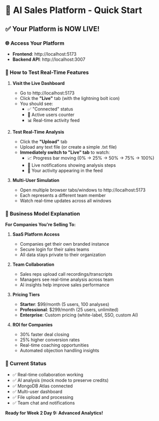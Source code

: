 # 🚀 AI Sales Platform - Quick Start

## ✅ Your Platform is NOW LIVE!

### 🌐 Access Your Platform
- **Frontend**: http://localhost:5173
- **Backend API**: http://localhost:3007

### 🎯 How to Test Real-Time Features

1. **Visit the Live Dashboard**
   - Go to http://localhost:5173
   - Click the **"Live"** tab (with the lightning bolt icon)
   - You should see:
     - ✅ "Connected" status
     - 👥 Active users counter  
     - 📊 Real-time activity feed

2. **Test Real-Time Analysis**
   - Click the **"Upload"** tab
   - Upload any text file (or create a simple .txt file)
   - **Immediately switch to "Live" tab** to watch:
     - 📈 Progress bar moving (0% → 25% → 50% → 75% → 100%)
     - 🔔 Live notifications showing analysis steps
     - 👤 Your activity appearing in the feed

3. **Multi-User Simulation**
   - Open multiple browser tabs/windows to http://localhost:5173
   - Each represents a different team member
   - Watch real-time updates across all windows

### 🏢 Business Model Explanation

**For Companies You're Selling To:**

1. **SaaS Platform Access**
   - Companies get their own branded instance
   - Secure login for their sales teams
   - All data stays private to their organization

2. **Team Collaboration**
   - Sales reps upload call recordings/transcripts
   - Managers see real-time analysis across team
   - AI insights help improve sales performance

3. **Pricing Tiers**
   - **Starter**: $99/month (5 users, 100 analyses)
   - **Professional**: $299/month (25 users, unlimited)
   - **Enterprise**: Custom pricing (white-label, SSO, custom AI)

4. **ROI for Companies**
   - 30% faster deal closing
   - 25% higher conversion rates
   - Real-time coaching opportunities
   - Automated objection handling insights

### 🔧 Current Status
- ✅ Real-time collaboration working
- ✅ AI analysis (mock mode to preserve credits)
- ✅ MongoDB Atlas connected
- ✅ Multi-user dashboard
- ✅ File upload and processing
- ✅ Team chat and notifications

**Ready for Week 2 Day 9: Advanced Analytics!** 